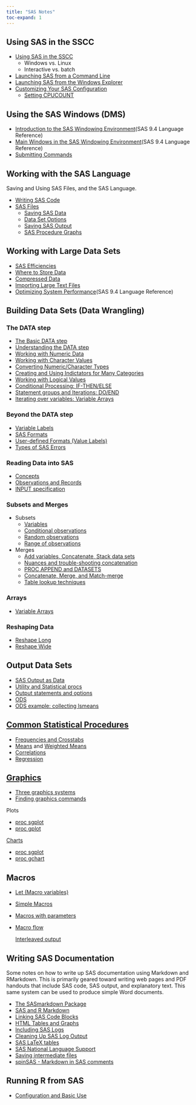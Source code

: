 ```yaml
---
title: "SAS Notes"
toc-expand: 1
---
```


## Using SAS in the SSCC
- [Using SAS in the SSCC](interfaces.html)
  - Windows vs. Linux
  - Interactive vs. batch
- [Launching SAS from a Command Line](7-4_SAS_command_line.html)
- [Launching SAS from the Windows Explorer](sas_windows_launch.html)
- [Customizing Your SAS Configuration](custom_configuration.html)
  - [Setting CPUCOUNT](setting_cpucount.html)

## Using the SAS Windows (DMS)
- [Introduction to the SAS Windowing
Environment](http://support.sas.com/documentation/cdl/en/lrcon/67227/HTML/default/viewer.htm#p1kcewwv8r36lun1nvr2ryx9ks9h.htm)(SAS 9.4 Language Reference)
- [Main Windows in the SAS Windowing
Environment](http://support.sas.com/documentation/cdl/en/lrcon/67227/HTML/default/viewer.htm#n1039zk8bk9aton1fmbm7z2wji3k.htm)(SAS 9.4 Language Reference)
- [Submitting Commands](SubmittingCode.html)

## Working with the SAS Language
Saving and Using SAS Files, and the SAS Language.

- [Writing SAS Code](SASGrammar.html)
- [SAS Files](SASFiles.html)
  - [Saving SAS Data](saveSASdata.html)
  - [Data Set Options](data_set_options.html)
  - [Saving SAS Output](saveSASoutput.html)
  - [SAS Procedure Graphs](4-21_Simple_SAS_Graphs_with_ODS.html)

## Working with Large Data Sets
- [SAS Efficiencies](4-3_SAS_Efficiencies.html)
- [Where to Store Data](bigsas.html)
- [Compressed Data](4-11_SAS_Compressed_Data.html)
- [Importing Large Text Files](4-11_Zipped_data.html)
- [Optimizing System Performance](https://documentation.sas.com/doc/en/lrcon/9.4/p1xjhzwjv6ojukn18mi4j1ysye76.htm)(SAS 9.4 Language Reference)

## Building Data Sets (Data Wrangling)
### The DATA step
- [The Basic DATA step](4-18_Basic_DATA_Steps.html)
- [Understanding the DATA step](4-18_Understanding_DATA_Steps.html)
- [Working with Numeric Data](numeric_values.html)
- [Working with Character Values](character_values.html)
- [Converting Numeric/Character Types](Converting_numbers_and_characters.html)
- [Creating and Using Indictators for Many Categories](4-2_SAS_Indicator_Variables.html)
- [Working with Logical Values](Logical_data.html)
- [Conditional Processing:  IF-THEN/ELSE](4-18_If-Then_Else.html)
- [Statement groups and Iterations:  DO/END](4-18_Do_groups_and_loops.html)
- [Iterating over variables:  Variable Arrays](4-5_SAS_Arrays.html)

### Beyond the DATA step
- [Variable Labels](variable_labels.html)
- [SAS Formats](Formats.html)
- [User-defined Formats (Value Labels)](4-19_SAS_user_formats.html)
- [Types of SAS Errors](Error_types.html)

### Reading Data into SAS
-  [Concepts](textdata_sources.html)
-  [Observations and Records](observations_records.html)
-  [INPUT specification](INPUT_specs.html)

### Subsets and Merges
- Subsets
  -  [Variables](Subset_variables.html)
  -  [Conditional observations](Subsets/03b-conditional%20observations.sas)
  -  [Random observations](Subsets/03c-random%20selections.sas)
  -  [Range of observations](Subsets/03d-range.sas)
- Merges
  -  [Add variables, Concatenate, Stack data sets](Merges/set.sas)
  -  [Nuances and trouble-shooting concatenation](Merges/set%20nuances.sas)
  -  [PROC APPEND and DATASETS](Merges/append.sas)
  -  [Concatenate, Merge, and Match-merge](Merges/04%20-%20Data%20Merges.sas)
  - [Table lookup techniques](4-1_SAS_Table_lookup.html)

### Arrays
- [Variable Arrays](4-5_SAS_Arrays.html)

### Reshaping Data
- [Reshape Long](4-5_SAS_Reshape_Long.html)
- [Reshape Wide](4-5_SAS_Reshape_Wide.html)

## Output Data Sets
  - [SAS Output as Data](4-8_Output_data.html)
-   [Utility and Statistical
    procs](Output%20data/proc%20standard%20and%20summary.sas)
-   [Output statements and
    options](Output%20data/output%20data%20sets.sas)
-   [ODS](Output%20data/ods%20output%20data%20sets.sas)
-   [ODS example: collecting
    lsmeans](Output%20data/collecting%20lsmeans.sas)

## [Common Statistical Procedures](BasicStats/SAS%202%20-%20Common%20Statistics.pdf)
-   [Frequencies and
    Crosstabs](BasicStats/procfreq.sas)
-   [Means](BasicStats/procmeans.sas) and
    [Weighted
    Means](BasicStats/procmeansweighted.sas)
-   [Correlations](BasicStats/proccorr.sas)
-   [Regression](BasicStats/procreg.sas)

## [Graphics](Graphs/SAS%20Graphics.pdf)

- [Three graphics systems](Graphs/Three%20Graphics%20Systems.sas)
- [Finding graphics commands](Graphs/Statistical%20graphics%20examples.sas)

Plots

-   [proc sgplot](Graphs/sgplot%20forbes.sas)
-   [proc gplot](Graphs/gplot%20forbes.sas)

[Charts](Graphs/Statistical%20graphics%20examples.sas)

-   [proc sgplot](Graphs/sgplot%20pie%20sales.sas)
-   [proc gchart](Graphs/gchart%20pie%20sales.sas)

## Macros
-   [Let (Macro variables)](Macros/M1.sas)
-   [Simple Macros](Macros/M2.sas)
-   [Macros with parameters](Macros/M3.sas)
-   [Macro flow](Macros/M4.sas)

    [Interleaved output](Macros/interleaved%20output%20from%20multiple%20procs.sas)

## Writing SAS Documentation
Some notes on how to write up SAS documentation using Markdown and RMarkdown.
This is primarily geared toward writing web pages and PDF handouts that include SAS code, 
SAS output, and explanatory text.  This same system can be used to produce
simple Word documents.

-   [The SASmarkdown Package](Markdown/index.html)
-   [SAS and R Markdown](Markdown/ch2.html)
-   [Linking SAS Code Blocks](Markdown/ch3.html)
-   [HTML Tables and Graphs](Markdown/ch4.html)
-   [Including SAS Logs](Markdown/ch5.html)
-   [Cleaning Up SAS Log Output](Markdown/ch6.html)
-   [SAS LaTeX tables](Markdown/ch7.html)
-   [SAS National Language Support](Markdown/ch8.html)
-   [Saving intermediate files](Markdown/ch9.html)
-   [spinSAS - Markdown in SAS comments](Markdown/ch10.html)

## Running R from SAS

- [Configuration and Basic Use](SASWindows/RfromSAS.html)

